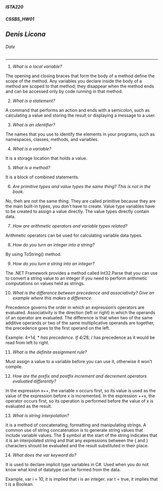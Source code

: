 ##### __ISTA220__ 
##### __CSSBS_HW01__

## *Denis Licona*
###### *Date* 
---

1. *What is a local variable?*

The opening and closing braces that form the body of a method define the scope of the method. Any
variables you declare inside the body of a method are scoped to that method; they disappear when the
method ends and can be accessed only by code running in that method.

2. *What is a statement?*

A command that performs an action and ends with a semicolon, such as calculating a value and storing the result or displaying a message to a user.

3. *What is an identifier?*

The names that you use to identify the elements in your programs, such as namespaces, classes, methods, and variables.

4. *What is a variable?* 

It is a storage location that holds a value.

5. *What is a method?*

It is a block of combined statements.

6. *Are primitive types and value types the same thing? This is not in the book.*

No, theh are not the same thing. They are called primitive because they are the main built-in types, you don't have to create. Value type variables have to be created to assign a value directly. The value types directly contain data.

7. *How are arithmetic operators and variable types related?*

Arithmetic operators can be used for calculating variable data types. 

8. *How do you turn an integer into a string?*

By using ToString() method.

9. *How do you turn a string into an integer?*

The .NET Framework provides a method called Int32.Parse that you can use to convert a string value to an integer if you need to perform arithmetic computations on values held as strings.

10. *What is the difference between precedence and associativity? Give an example where this makes a difference.*

Precedence governs the order in which an expression’s operators are evaluated. Associativity is the direction (left or right) in which the operands of an operator are evaluated. The difference is that when two of the same additive operands or two of the same multiplicative operands are together, the precedence goes to the first operand on the left. 

Example: 4+1*4, * has precedence. If 4/2*8, / has precedence as it would be read from left to right. 
 
11. *What is the definite assignment rule?*

Must assign a value to a variable before you can use it, otherwise it won't compile. 

12. *How are the prefix and postfix increment and decrement operators evaluated differently?*

In the expression x++, the variable x occurs first, so its value is used as the value of the expression before x is incremented. In the expression ++x, the operator occurs first, so its operation is performed before the value of x is evaluated as the result.

13. *What is string interpolation?*

It is a method of concatenating, formatting and manipulating strings. A common use of string concatenation is to generate string values that include variable values. The $ symbol at the start of the string indicates that it is an interpolated string and that any expressions between the { and } characters should be evaluated and the result substituted
in their place.

14. *What does the var keyword do?*

It is used to declare implicit type variables in C#. Used when you do not know what kind of datatype can be formed from the data. 

Example, var i = 10, it is implied that i is an integer. var t = true, it implies that t is a Boolean. 